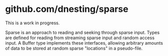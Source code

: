 # github.com/dnesting/sparse

This is a work in progress.

Sparse is an approach to reading and seeking through sparse input.
Types are defined for reading from streaming sparse input and random
access input.  A Buffer type implements these interfaces, allowing
arbitrary amounts of data to be stored at random sparse "locations"
in a pseudo-file.
